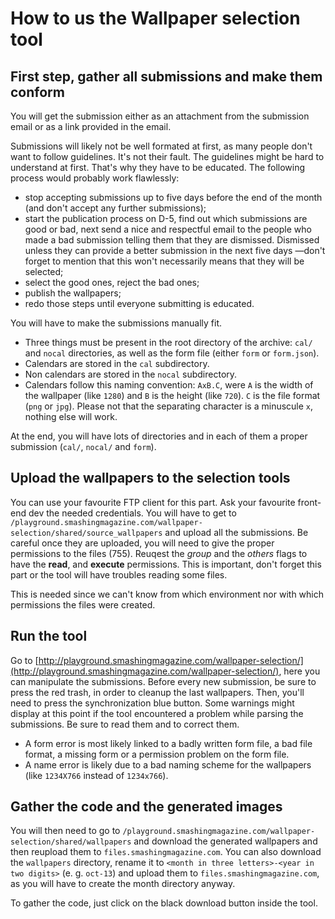 # How to us the Wallpaper selection tool #

## First step, gather all submissions and make them conform ##

You will get the submission either as an attachment from the submission email or as a link provided in the email.

Submissions will likely not be well formated at first, as many people don't want to follow guidelines. It's not their fault. The guidelines might be hard to understand at first. That's why they have to be educated. The following process would probably work flawlessly:

- stop accepting submissions up to five days before the end of the month (and don't accept any further submissions);
- start the publication process on D-5, find out which submissions are good or bad, next send a nice and respectful email to the people who made a bad submission telling them that they are dismissed. Dismissed unless they can provide a better submission in the next five days —don't forget to mention that this won't necessarily means that they will be selected;
- select the good ones, reject the bad ones;
- publish the wallpapers;
- redo those steps until everyone submitting is educated.

You will have to make the submissions manually fit.

- Three things must be present in the root directory of the archive: `cal/` and `nocal` directories, as well as the form file (either `form` or `form.json`).
- Calendars are stored in the `cal` subdirectory.
- Non calendars are stored in the `nocal` subdirectory.
- Calendars follow this naming convention: `AxB.C`, were `A` is the width of the wallpaper (like `1280`) and `B` is the height (like `720`). `C` is the file format (`png` or `jpg`). Please not that the separating character is a minuscule `x`, nothing else will work.

At the end, you will have lots of directories and in each of them a proper submission (`cal/`, `nocal/` and `form`).

## Upload the wallpapers to the selection tools ##

You can use your favourite FTP client for this part. Ask your favourite front-end dev the needed credentials. You will have to get to `/playground.smashingmagazine.com/wallpaper-selection/shared/source_wallpapers` and upload all the submissions. Be careful once they are uploaded, you will need to give the proper permissions to the files (755). Reuqest the *group* and the *others* flags to have the **read**, and **execute** permissions. This is important, don't forget this part or the tool will have troubles reading some files.

This is needed since we can't know from which environment nor with which permissions the files were created.

## Run the tool ##

Go to [http://playground.smashingmagazine.com/wallpaper-selection/](http://playground.smashingmagazine.com/wallpaper-selection/), here you can manipulate the submissions. Before every new submission, be sure to press the red trash, in order to cleanup the last wallpapers. Then, you'll need to press the synchronization blue button. Some warnings might display at this point if the tool encountered a problem while parsing the submissions. Be sure to read them and to correct them.

- A form error is most likely linked to a badly written form file, a bad file format, a missing form or a permission problem on the form file.
- A name error is likely due to a bad naming scheme for the wallpapers (like `1234X766` instead of `1234x766`).

## Gather the code and the generated images ##

You will then need to go to `/playground.smashingmagazine.com/wallpaper-selection/shared/wallpapers` and download the generated wallpapers and then reupload them to `files.smashingmagazine.com`. You can also download the `wallpapers` directory, rename it to `<month in three letters>-<year in two digits>` (e. g. `oct-13`) and upload them to `files.smashingmagazine.com`, as you will have to create the month directory anyway.
    
To gather the code, just click on the black download button inside the tool.